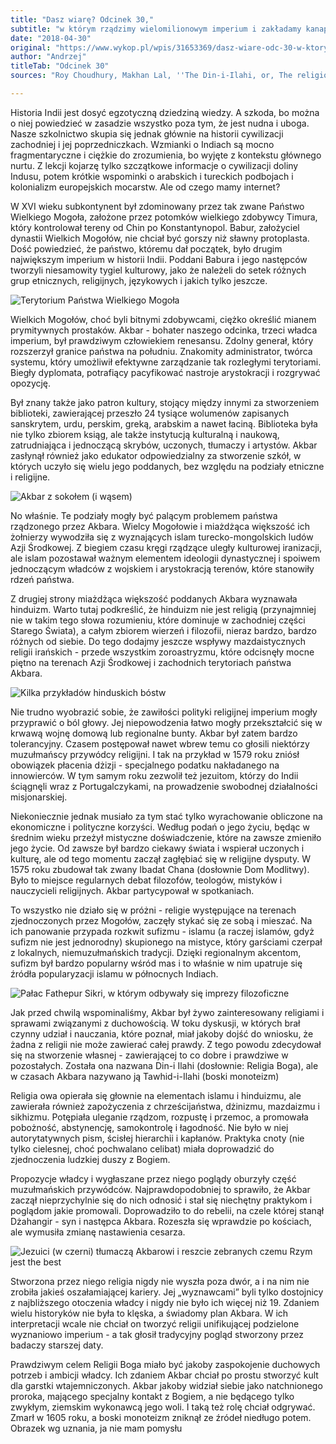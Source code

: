 ```yaml
---
title: "Dasz wiarę? Odcinek 30,"
subtitle: "w którym rządzimy wielomilionowym imperium i zakładamy kanapową religię."
date: "2018-04-30"
original: "https://www.wykop.pl/wpis/31653369/dasz-wiare-odc-30-w-ktorym-rzadzimy-wielomilionowy/"
author: "Andrzej"
titleTab: "Odcinek 30"
sources: "Roy Choudhury, Makhan Lal, ''The Din-i-Ilahi, or, The religion of Akbar''   https://www.economist.com/node/347080||The Economist: Multicultural Akbar"

---
```


Historia Indii jest dosyć egzotyczną dziedziną wiedzy. A szkoda, bo można o niej powiedzieć w zasadzie wszystko poza tym, że jest nudna i uboga. Nasze szkolnictwo skupia się jednak głównie na historii cywilizacji zachodniej i jej poprzedniczkach. Wzmianki o Indiach są mocno fragmentaryczne i ciężkie do zrozumienia, bo wyjęte z kontekstu głównego nurtu. Z lekcji kojarzę tylko szczątkowe informacje o cywilizacji doliny Indusu, potem krótkie wspominki o arabskich i tureckich podbojach i kolonializm europejskich mocarstw. Ale od czego mamy internet?

W XVI wieku subkontynent był zdominowany przez tak zwane Państwo Wielkiego Mogoła, założone przez potomków wielkiego zdobywcy Timura, który kontrolował tereny od Chin po Konstantynopol. Babur, założyciel dynastii Wielkich Mogołów, nie chciał być gorszy niż sławny protoplasta. Dość powiedzieć, że państwo, któremu dał początek, było drugim największym imperium w historii Indii. Poddani Babura i jego następców tworzyli niesamowity tygiel kulturowy, jako że należeli do setek różnych grup etnicznych, religijnych, językowych i jakich tylko jeszcze.

![Terytorium Państwa Wielkiego Mogoła](../images/odc30/mughal_empire.jpg "Terytorium Państwa Wielkiego Mogoła.")

Wielkich Mogołów, choć byli bitnymi zdobywcami, ciężko określić mianem prymitywnych prostaków. Akbar - bohater naszego odcinka, trzeci władca imperium, był prawdziwym człowiekiem renesansu. Zdolny generał, który rozszerzył granice państwa na południu. Znakomity administrator, twórca systemu, który umożliwił efektywne zarządzanie tak rozległymi terytoriami. Biegły dyplomata, potrafiący pacyfikować nastroje arystokracji i rozgrywać opozycję.

Był znany także jako patron kultury, stojący między innymi za stworzeniem biblioteki, zawierającej przeszło 24 tysiące wolumenów zapisanych sanskrytem, urdu, perskim, greką, arabskim a nawet łaciną. Biblioteka była nie tylko zbiorem ksiąg, ale także instytucją kulturalną i naukową, zatrudniająca i jednoczącą skrybów, uczonych, tłumaczy i artystów. Akbar zasłynął również jako edukator odpowiedzialny za stworzenie szkół, w których uczyło się wielu jego poddanych, bez względu na podziały etniczne i religijne.

![Akbar z sokołem (i wąsem)](../images/odc30/emperor_akbar.jpg "Akbar z sokołem (i wąsem).")

No właśnie. Te podziały mogły być palącym problemem państwa rządzonego przez Akbara. Wielcy Mogołowie i miażdżąca większość ich żołnierzy wywodziła się z wyznających islam turecko-mongolskich ludów Azji Środkowej. Z biegiem czasu kręgi rządzące uległy kulturowej iranizacji, ale islam pozostawał ważnym elementem ideologii dynastycznej i spoiwem jednoczącym władców z wojskiem i arystokracją terenów, które stanowiły rdzeń państwa.

Z drugiej strony miażdżąca większość poddanych Akbara wyznawała hinduizm. Warto tutaj podkreślić, że hinduizm nie jest religią (przynajmniej nie w takim tego słowa rozumieniu, które dominuje w zachodniej części Starego Świata), a całym zbiorem wierzeń i filozofii, nieraz bardzo, bardzo różnych od siebie. Do tego dodajmy jeszcze wspływy mazdaistycznych religii irańskich - przede wszystkim zoroastryzmu, które odcisnęły mocne piętno na terenach Azji Środkowej i zachodnich terytoriach państwa Akbara.

![Kilka przykładów hinduskich bóstw](../images/odc30/hindu_deities.jpg "Kilka przykładów hinduskich bóstw.")

Nie trudno wyobrazić sobie, że zawiłości polityki religijnej imperium mogły przyprawić o ból głowy. Jej niepowodzenia łatwo mogły przekształcić się w krwawą wojnę domową lub regionalne bunty. Akbar był zatem bardzo tolerancyjny. Czasem postępował nawet wbrew temu co głosili niektórzy muzułmańscy przywódcy religijni. I tak na przykład w 1579 roku zniósł obowiązek płacenia dżizji - specjalnego podatku nakładanego na innowierców. W tym samym roku zezwolił też jezuitom, którzy do Indii ściągnęli wraz z Portugalczykami, na prowadzenie swobodnej działalności misjonarskiej.

Niekoniecznie jednak musiało za tym stać tylko wyrachowanie obliczone na ekonomiczne i polityczne korzyści. Według podań o jego życiu, będąc w średnim wieku przeżył mistyczne doświadczenie, które na zawsze zmieniło jego życie. Od zawsze był bardzo ciekawy świata i wspierał uczonych i kulturę, ale od tego momentu zaczął zagłębiać się w religijne dysputy. W 1575 roku zbudował tak zwany Ibadat Chana (dosłownie Dom Modlitwy). Było to miejsce regularnych debat filozofów, teologów, mistyków i nauczycieli religijnych. Akbar partycypował w spotkaniach.

To wszystko nie działo się w próżni - religie występujące na terenach zjednoczonych przez Mogołów, zaczęły stykać się ze sobą i mieszać. Na ich panowanie przypada rozkwit sufizmu - islamu (a raczej islamów, gdyż sufizm nie jest jednorodny) skupionego na mistyce, który garściami czerpał z lokalnych, niemuzułmańskich tradycji. Dzięki regionalnym akcentom, sufizm był bardzo popularny wśród mas i to właśnie w nim upatruje się źródła popularyzacji islamu w północnych Indiach.

![Pałac Fathepur Sikri, w którym odbywały się imprezy filozoficzne](../images/odc30/fathepur_sikri.jpg "Pałac Fathepur Sikri, w którym odbywały się imprezy filozoficzne.")

Jak przed chwilą wspominaliśmy, Akbar był żywo zainteresowany religiami i sprawami związanymi z duchowością. W toku dyskusji, w których brał czynny udział i nauczania, które poznał, miał jakoby dojść do wniosku, że żadna z religii nie może zawierać całej prawdy. Z tego powodu zdecydował się na stworzenie własnej - zawierającej to co dobre i prawdziwe w pozostałych. Została ona nazwana Din-i Ilahi (dosłownie: Religia Boga), ale w czasach Akbara nazywano ją Tawhid-i-Ilahi (boski monoteizm)

Religia owa opierała się głownie na elementach islamu i hinduizmu, ale zawierała również zapożyczenia z chrześcijaństwa, dżinizmu, mazdaizmu i sikhizmu. Potępiała uleganie rządzom, rozpustę i przemoc, a promowała pobożność, abstynencję, samokontrolę i łagodność. Nie było w niej autorytatywnych pism, ścisłej hierarchii i kapłanów. Praktyka cnoty (nie tylko cielesnej, choć pochwalano celibat) miała doprowadzić do zjednoczenia ludzkiej duszy z Bogiem.

Propozycje władcy i wygłaszane przez niego poglądy oburzyły część muzułmańskich przywódców. Najprawdopodobniej to sprawiło, że Akbar zaczął nieprzychylnie się do nich odnosić i stał się niechętny praktykom i poglądom jakie promowali. Doprowadziło to do rebelii, na czele której stanął Dżahangir - syn i następca Akbara. Rozeszła się wprawdzie po kościach, ale wymusiła zmianę nastawienia cesarza.

![Jezuici (w czerni) tłumaczą Akbarowi i reszcie zebranych czemu Rzym jest the best](../images/odc30/jesuits_akbar.jpg "Jezuici (w czerni) tłumaczą Akbarowi i reszcie zebranych czemu Rzym jest the best.")

Stworzona przez niego religia nigdy nie wyszła poza dwór, a i na nim nie zrobiła jakieś oszałamiającej kariery. Jej „wyznawcami” byli tylko dostojnicy z najbliższego otoczenia władcy i nigdy nie było ich więcej niż 19. Zdaniem wielu historyków nie była to klęska, a świadomy plan Akbara. W ich interpretacji wcale nie chciał on tworzyć religii unifikującej podzielone wyznaniowo imperium - a tak głosił tradycyjny pogląd stworzony przez badaczy starszej daty.

Prawdziwym celem Religii Boga miało być jakoby zaspokojenie duchowych potrzeb i ambicji władcy. Ich zdaniem Akbar chciał po prostu stworzyć kult dla garstki wtajemniczonych. Akbar jakoby widział siebie jako natchnionego proroka, mającego specjalny kontakt z Bogiem, a nie będącego tylko zwykłym, ziemskim wykonawcą jego woli. I taką też rolę chciał odgrywać. Zmarł w 1605 roku, a boski monoteizm zniknął ze źródeł niedługo potem.
Obrazek wg uznania, ja nie mam pomysłu
